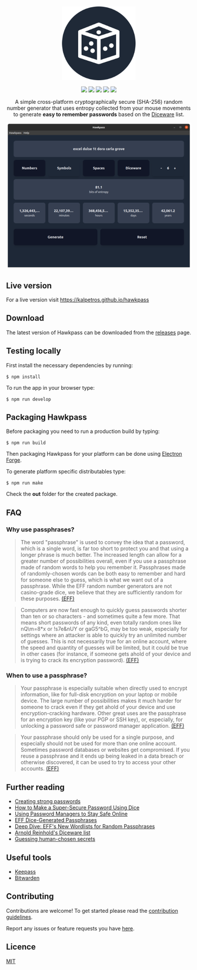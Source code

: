 <p align="center">
  <img height="200px" src="icon.png"/>
</p>
<p align="center">
  <img src="https://img.shields.io/travis/com/kalpetros/hawkpass"/>
  <img src="https://img.shields.io/github/license/kalpetros/hawkpass"/>
  <img src="https://img.shields.io/snyk/vulnerabilities/github/kalpetros/hawkpass"/>
  <img src="https://img.shields.io/github/v/release/kalpetros/hawkpass?include_prereleases"/>
  <img src="https://img.shields.io/github/downloads/kalpetros/hawkpass/total"/>
</p>
<p align="center">
A simple cross-platform cryptographically secure (SHA-256) random number generator that uses entropy collected from your mouse movements to generate <b>easy to remember passwords</b> based on the <a href="http://world.std.com/~reinhold/diceware.html">Diceware</a> list.
</p>
<p align="center">
  <img src="hawkpass.png"/>
</p>

## Live version

For a live version visit https://kalpetros.github.io/hawkpass

## Download

The latest version of Hawkpass can be downloaded from the [releases](https://github.com/kalpetros/hawkpass-desktop/releases) page.

## Testing locally

First install the necessary dependencies by running:

```
$ npm install
```

To run the app in your browser type:

```
$ npm run develop
```

## Packaging Hawkpass

Before packaging you need to run a production build by typing:

```
$ npm run build
```

Then packaging Hawkpass for your platform can be done using [Electron Forge](https://www.electronforge.io/).

To generate platform specific distributables type:

```
$ npm run make
```

Check the **out** folder for the created package.

## FAQ

### Why use passphrases?

> The word "passphrase" is used to convey the idea that a password, which is a single word, is far too short to protect you and that using a longer phrase is much better. The increased length can allow for a greater number of possibilities overall, even if you use a passphrase made of random words to help you remember it. Passphrases made of randomly-chosen words can be both easy to remember and hard for someone else to guess, which is what we want out of a passphrase. While the EFF random number generators are not casino-grade dice, we believe that they are sufficiently random for these purposes. [(EFF)][1]

> Computers are now fast enough to quickly guess passwords shorter than ten or so characters - and sometimes quite a few more. That means short passwords of any kind, even totally random ones like nQ\m=8\*x or !s7e&nUY or gaG5^bG, may be too weak, especially for settings where an attacker is able to quickly try an unlimited number of guesses. This is not necessarily true for an online account, where the speed and quantity of guesses will be limited, but it could be true in other cases (for instance, if someone gets ahold of your device and is trying to crack its encryption password). [(EFF)][1]

### When to use a passphrase?

> Your passphrase is especially suitable when directly used to encrypt information, like for full-disk encryption on your laptop or mobile device. The large number of possibilities makes it much harder for someone to crack even if they get ahold of your device and use encryption-cracking hardware. Other great uses are the passphrase for an encryption key (like your PGP or SSH key), or, especially, for unlocking a password safe or password manager application. [(EFF)][1]

> Your passphrase should only be used for a single purpose, and especially should not be used for more than one online account. Sometimes password databases or websites get compromised. If you reuse a passphrase and it ends up being leaked in a data breach or otherwise discovered, it can be used to try to access your other accounts. [(EFF)][1]

## Further reading

- [Creating strong passwords](https://ssd.eff.org/en/module/creating-strong-passwords)
- [How to Make a Super-Secure Password Using Dice](https://ssd.eff.org/en/module/animated-overview-how-make-super-secure-password-using-dice)
- [Using Password Managers to Stay Safe Online](https://ssd.eff.org/en/module/animated-overview-using-password-managers-stay-safe-online)
- [EFF Dice-Generated Passphrases](https://www.eff.org/dice)
- [Deep Dive: EFF's New Wordlists for Random Passphrases](https://www.eff.org/deeplinks/2016/07/new-wordlists-random-passphrases)
- [Arnold Reinhold's Diceware list](https://theworld.com/~reinhold/diceware.html)
- [Guessing human-chosen secrets](http://jbonneau.com/doc/2012-jbonneau-phd_thesis.pdf)

## Useful tools

- [Keepass](https://keepass.info/)
- [Bitwarden](https://github.com/bitwarden)

## Contributing

Contributions are welcome! To get started please read the [contribution guidelines](https://github.com/kalpetros/hawkpass-desktop/blob/master/CONTRIBUTING.md).

Report any issues or feature requests you have [here](https://github.com/kalpetros/hawkpass-desktop/issues).

## Licence

[MIT](https://github.com/kalpetros/hawkpass-desktop/blob/master/LICENSE)

[1]: https://www.eff.org/dice
